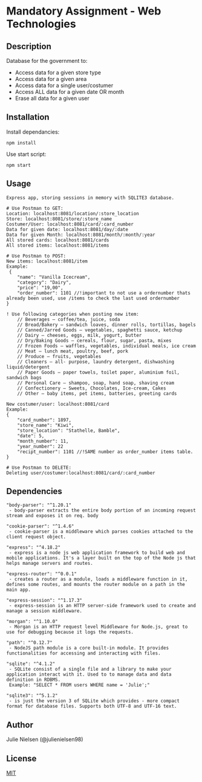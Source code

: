 # Mandatory Assignment - Web Technologies

## Description

Database for the government to:

- Access data for a given store type
- Access data for a given area
- Access data for a single user/costumer
- Access ALL data for a given date OR month
- Erase all data for a given user

## Installation

Install dependancies:

```
npm install
```

Use start script:

```
npm start
```

## Usage

```node
Express app, storing sessions in memory with SQLITE3 database.

# Use Postman to GET:
Location: localhost:8081/location/:store_location
Store: localhost:8081/store/:store_name
Costumer/User: localhost:8081/card/:card_number
Data for given date: localhost:8081/day/:date
Data for given Month: localhost:8081/month/:month/:year
All stored cards: localhost:8081/cards
All stored items: localhost:8081/items

# Use Postman to POST:
New items: localhost:8081/item
Example:
 {
    "name": "Vanilla Icecream",
    "category": "Dairy",
    "price": "19,00",
    "order_number": 1101 //!important to not use a ordernumber thats already been used, use /items to check the last used ordernumber
}

! Use following categories when posting new item:
    // Beverages – coffee/tea, juice, soda
    // Bread/Bakery – sandwich loaves, dinner rolls, tortillas, bagels
    // Canned/Jarred Goods – vegetables, spaghetti sauce, ketchup
    // Dairy – cheeses, eggs, milk, yogurt, butter
    // Dry/Baking Goods – cereals, flour, sugar, pasta, mixes
    // Frozen Foods – waffles, vegetables, individual meals, ice cream
    // Meat – lunch meat, poultry, beef, pork
    // Produce – fruits, vegetables
    // Cleaners – all- purpose, laundry detergent, dishwashing liquid/detergent
    // Paper Goods – paper towels, toilet paper, aluminium foil, sandwich bags
    // Personal Care – shampoo, soap, hand soap, shaving cream
    // Confectionery – Sweets, Chocolates, Ice-cream, Cakes
    // Other – baby items, pet items, batteries, greeting cards

New costumer/user: localhost:8081/card
Example:
{
    "card_number": 1897,
    "store_name": "Kiwi",
    "store_location": "Stathelle, Bamble",
    "date": 5,
    "month_number": 11,
    "year_number": 22
    "recipt_number": 1101 //!SAME number as order_number items table.
}

# Use Postman to DELETE:
Deleting user/costumer:localhost:8081/card/:card_number
```

## Dependencies

    "body-parser": "^1.20.1"
     - body-parser extracts the entire body portion of an incoming request stream and exposes it on req. body

    "cookie-parser": "^1.4.6"
     - cookie-parser is a middleware which parses cookies attached to the client request object.

    "express": "^4.18.2"
     - express is a node js web application framework to build web and mobile applications. It's a layer built on the top of the Node js that helps manage servers and routes.

    "express-router": "^0.0.1"
     - creates a router as a module, loads a middleware function in it, defines some routes, and mounts the router module on a path in the main app.

    "express-session": "^1.17.3"
     - express-session is an HTTP server-side framework used to create and manage a session middleware.

    "morgan": "^1.10.0"
     - Morgan is an HTTP request level Middleware for Node.js, great to use for debugging because it logs the requests.

    "path": "^0.12.7"
     - NodeJS path module is a core built-in module. It provides functionalities for accessing and interacting with files.

    "sqlite": "^4.1.2"
     - SQLite consist of a single file and a library to make your application interact with it. Used to to manage data and data definition in RDBMS.
     Example: "SELECT * FROM users WHERE name = 'Julie';"

    "sqlite3": "^5.1.2"
     - is just the version 3 of SQLite which provides - more compact format for database files. Supports both UTF-8 and UTF-16 text.

## Author

Julie Nielsen (@julienielsen98)

## License

[MIT](https://choosealicense.com/licenses/mit/)
